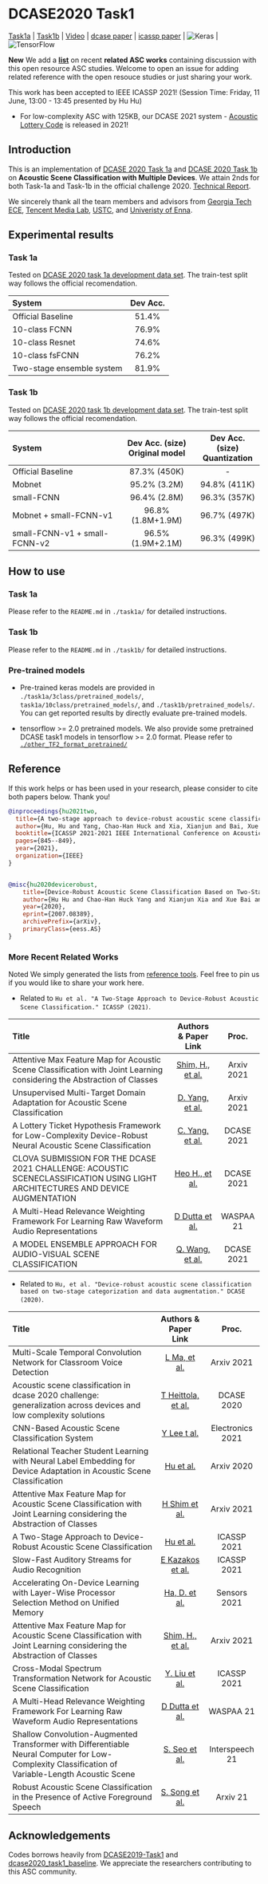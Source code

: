 # DCASE2020 Task1
[Task1a](https://github.com/MihawkHu/DCASE2020_task1/tree/master/task1a) | [Task1b](https://github.com/MihawkHu/DCASE2020_task1/tree/master/task1b) | [Video](https://youtu.be/-NuoZL5IUkI) | [dcase paper](https://arxiv.org/abs/2011.01447) | [icassp paper](https://ieeexplore.ieee.org/abstract/document/9414835) | <img alt="Keras" src="https://img.shields.io/badge/Keras%20-%23D00000.svg?&style=for-the-badge&logo=Keras&logoColor=white"/> | <img alt="TensorFlow" src="https://img.shields.io/badge/TensorFlow%20-%23FF6F00.svg?&style=for-the-badge&logo=TensorFlow&logoColor=white" />

**New** We add a [**list**](https://github.com/MihawkHu/DCASE2020_task1/blob/master/README.md#more-recent-related-works) on recent **related ASC works** containing discussion with this open resource ASC studies. Welcome to open an issue for adding related reference with the open resouce studies or just sharing your work.   

This work has been accepted to IEEE ICASSP 2021! (Session Time: Friday, 11 June, 13:00 - 13:45 presented by Hu Hu)

- For low-complexity ASC with 125KB, our DCASE 2021 system - [Acoustic Lottery Code](https://github.com/MihawkHu/Acoustic_Lottery) is released in 2021!

## Introduction
This is an implementation of [DCASE 2020 Task 1a](http://dcase.community/challenge2020/task-acoustic-scene-classification#subtask-a) and [DCASE 2020 Task 1b](http://dcase.community/challenge2020/task-acoustic-scene-classification#subtask-b) on **Acoustic Scene Classification with Multiple Devices**. We attain 2nds for both Task-1a and Task-1b in the official challenge 2020.  [Technical Report](https://arxiv.org/abs/2007.08389).

We sincerely thank all the team members and advisors from [Georgia Tech ECE](https://chl.ece.gatech.edu/), [Tencent Media Lab](https://avlab.qq.com/#/index), [USTC](http://staff.ustc.edu.cn/~jundu/), and [Univeristy of Enna](https://www.unikore.it/index.php/it/ingegneria-informatica-persone/docenti-del-corso/itemlist/category/1589-siniscalchi).


## Experimental results
### Task 1a
Tested on [DCASE 2020 task 1a development data set](http://dcase.community/challenge2020/task-acoustic-scene-classification#subtask-a). The train-test split way follows the official recomendation.  

| System       |   Dev Acc. | 
| :---         |      :----:   | 
| Official Baseline     | 51.4%  | 
|  10-class FCNN  | 76.9%    | 
|  10-class Resnet  | 74.6%    | 
|  10-class fsFCNN  | 76.2%    | 
|  Two-stage ensemble system  |  81.9%   | 


### Task 1b
Tested on [DCASE 2020 task 1b development data set](http://dcase.community/challenge2020/task-acoustic-scene-classification#subtask-b). The train-test split way follows the official recomendation.  

| System       |   Dev Acc. (size)<br> Original model| Dev Acc. (size) <br> Quantization | 
| :---         |      :----:   | :---: | 
| Official Baseline     | 87.3% (450K)   |  - | 
|   Mobnet  | 95.2% (3.2M)    | 94.8% (411K) | 
|   small-FCNN    |  96.4% (2.8M)    | 96.3% (357K) | 
|   Mobnet + small-FCNN-v1   | 96.8% (1.8M+1.9M)      | 96.7% (497K) | 
|   small-FCNN-v1 + small-FCNN-v2   | 96.5% (1.9M+2.1M)     | 96.3% (499K)| 


## How to use

### Task 1a
Please refer to the `README.md` in `./task1a/` for detailed instructions.

### Task 1b
Please refer to the `README.md` in `./task1b/` for detailed instructions.

### Pre-trained models
- Pre-trained keras models are provided in `./task1a/3class/pretrained_models/`, `task1a/10class/pretrained_models/`, and `./task1b/pretrained_models/`. You can get reported results by directly evaluate pre-trained models.

- tensorflow >= 2.0 pretrained models. We also provide some pretrained DCASE task1 models in tensorflow >= 2.0 format. 
Please refer to [`./other_TF2_format_pretrained/`](https://github.com/MihawkHu/DCASE2020_task1/tree/master/other_TF2_format_pretrained)

## Reference

If this work helps or has been used in your research, please consider to cite both papers below. Thank you!

```bib
@inproceedings{hu2021two,
  title={A two-stage approach to device-robust acoustic scene classification},
  author={Hu, Hu and Yang, Chao-Han Huck and Xia, Xianjun and Bai, Xue and Tang, Xin and Wang, Yajian and Niu, Shutong and Chai, Li and Li, Juanjuan and Zhu, Hongning and others},
  booktitle={ICASSP 2021-2021 IEEE International Conference on Acoustics, Speech and Signal Processing (ICASSP)},
  pages={845--849},
  year={2021},
  organization={IEEE}
}


@misc{hu2020devicerobust,
    title={Device-Robust Acoustic Scene Classification Based on Two-Stage Categorization and Data Augmentation},
    author={Hu Hu and Chao-Han Huck Yang and Xianjun Xia and Xue Bai and Xin Tang and Yajian Wang and Shutong Niu and Li Chai and Juanjuan Li and Hongning Zhu and Feng Bao and Yuanjun Zhao and Sabato Marco Siniscalchi and Yannan Wang and Jun Du and Chin-Hui Lee},
    year={2020},
    eprint={2007.08389},
    archivePrefix={arXiv},
    primaryClass={eess.AS}
}
```

### More Recent Related Works

Noted We simply generated the lists from [reference tools](https://scholar.google.com/scholar?cites=9189018070404450101&as_sdt=5,48&sciodt=0,48&). Feel free to pin us if you would like to share your work here. 

- Related to `Hu et al. "A Two-Stage Approach to Device-Robust Acoustic Scene Classification." ICASSP (2021)`.

| Title      |   Authors & Paper Link | Proc. |
| :---         |      :----:   |  :---: | 
| Attentive Max Feature Map for Acoustic Scene Classification with Joint Learning considering the Abstraction of Classes    | [Shim, H., et al.](https://arxiv.org/pdf/2104.07213) | Arxiv 2021 |
|  Unsupervised Multi-Target Domain Adaptation for Acoustic Scene Classification  | [D. Yang, et al.](https://arxiv.org/pdf/2105.10340v1)   | Arxiv 2021 |
|  A Lottery Ticket Hypothesis Framework for Low-Complexity Device-Robust Neural Acoustic Scene Classification  | [C. Yang, et al.](https://arxiv.org/pdf/2107.01461.pdf)   | DCASE 2021 |
|  CLOVA SUBMISSION FOR THE DCASE 2021 CHALLENGE: ACOUSTIC SCENECLASSIFICATION USING LIGHT ARCHITECTURES AND DEVICE AUGMENTATION  | [Heo H., et al.](http://dcase.community/documents/challenge2021/technical_reports/DCASE2021_Heo_30_t1.pdf)   | DCASE 2021 |
|A Multi-Head Relevance Weighting Framework For Learning Raw Waveform Audio Representations| [D Dutta et al.](https://arxiv.org/pdf/2107.14793.pdf)| WASPAA 21 |
| A MODEL ENSEMBLE APPROACH FOR AUDIO-VISUAL SCENE CLASSIFICATION | [Q. Wang, et al.](https://dcase.community/documents/challenge2021/technical_reports/DCASE2021_Du_124_t1.pdf) | DCASE 2021 |


- Related to `Hu, et al. "Device-robust acoustic scene classification based on two-stage categorization and data augmentation." DCASE (2020)`.

| Title      |   Authors & Paper Link | Proc. |
| :---         |      :----:   |  :---: | 
| Multi-Scale Temporal Convolution Network for Classroom Voice Detection    | [L Ma, et al. ](https://arxiv.org/pdf/2105.14717.pdf) | Arxiv 2021|
| Acoustic scene classification in dcase 2020 challenge: generalization across devices and low complexity solutions    | [T Heittola, et al. ](https://arxiv.org/pdf/2005.14623) | DCASE 2020|
| CNN-Based Acoustic Scene Classification System    | [Y Lee t al.](https://www.mdpi.com/2079-9292/10/4/371/pdf) | Electronics 2021|
|Relational Teacher Student Learning with Neural Label Embedding for Device Adaptation in Acoustic Scene Classification| [Hu et al.](https://arxiv.org/pdf/2008.00110) | Arxiv 2020 |
|Attentive Max Feature Map for Acoustic Scene Classification with Joint Learning considering the Abstraction of Classes| [H Shim et al.](https://arxiv.org/pdf/2104.07213) | Arxiv 2021 |
|A Two-Stage Approach to Device-Robust Acoustic Scene Classification| [Hu et al.](https://ieeexplore.ieee.org/abstract/document/9414835) | ICASSP 2021 |
|Slow-Fast Auditory Streams for Audio Recognition| [E Kazakos et al.](https://ieeexplore.ieee.org/abstract/document/9413376/?casa_token=4NeKa18wFhgAAAAA:St-kJhc7IVINo6_OTrG1GzIFZfJqzdTDjsjNr4DSquSy0iha-sPNA4sGcq7x1376t4zWJ4z9Ma8) | ICASSP 2021|
|Accelerating On-Device Learning with Layer-Wise Processor Selection Method on Unified Memory| [Ha, D. et al.](https://arxiv.org/pdf/2104.07213) |Sensors 2021|
| Attentive Max Feature Map for Acoustic Scene Classification with Joint Learning considering the Abstraction of Classes    | [Shim, H., et al.](https://arxiv.org/pdf/2104.07213) | Arxiv 2021 |
|Cross-Modal Spectrum Transformation Network for Acoustic Scene Classification| [Y. Liu et al.](https://ieeexplore.ieee.org/stamp/stamp.jsp?arnumber=9414779&casa_token=5GWzcjEV9ZYAAAAA:g1wIXMB0lbJsNpJr1DBY_xXPKqmdmIY6Z51cu7B_48gLsutt1h7xwFZqd7VVpio_9BP3RFdDgMI)|ICASSP 2021|
|A Multi-Head Relevance Weighting Framework For Learning Raw Waveform Audio Representations| [D Dutta et al.](https://arxiv.org/pdf/2107.14793.pdf)| WASPAA 21 |
|Shallow Convolution-Augmented Transformer with Differentiable Neural Computer for Low-Complexity Classification of Variable-Length Acoustic Scene| [S. Seo et al.](https://www.isca-speech.org/archive/pdfs/interspeech_2021/seo21_interspeech.pdf) | Interspeech 21|
|Robust Acoustic Scene Classification in the Presence of Active Foreground Speech| [S. Song et al.](https://arxiv.org/pdf/2108.00912.pdf) | Arxiv 21|


## Acknowledgements
Codes borrows heavily from [DCASE2019-Task1](https://github.com/McDonnell-Lab/DCASE2019-Task1) and [dcase2020_task1_baseline](https://github.com/toni-heittola/dcase2020_task1_baseline). We appreciate the researchers contributing to this ASC community.


